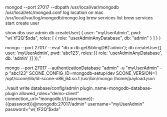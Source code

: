 mongod --port 27017 --dbpath /usr/local/var/mongodb
/usr/local/etc/mongod.conf
log location on mac /usr/local/var/log/mongodb/mongo.log
brew services list
brew services start
create user

show dbs
use admin
db.createUser(
  {
    user: "myUserAdmin",
    pwd: "w(`tF2Q'$xda",
    roles: [ { role: "userAdminAnyDatabase", db: "admin" } ]
  }
)

mongo --port 27017  --eval "db = db.getSiblingDB('admin'); db.createUser({ user: 'myUserAdmin', pwd: 'abc123', roles: [{ role: 'userAdminAnyDatabase', db: 'admin' }] });"

mongo --port 27017  --authenticationDatabase "admin" -u "myUserAdmin" -p "abc123"
SCONE_CONFIG_ID=mongodb-setup/dev SCONE_VERSION=1 /opt/scone/lib/ld-scone-x86_64.so.1 /usr/bin/mongo /home/payload.json


./vault write database/config/admin plugin_name=mongodb-database-plugin allowed_roles="demo-client" connection_url="mongodb://{{username}}:{{password}}@mongodb:27017/admin" username="myUserAdmin" password="w(`tF2Q'$xda"